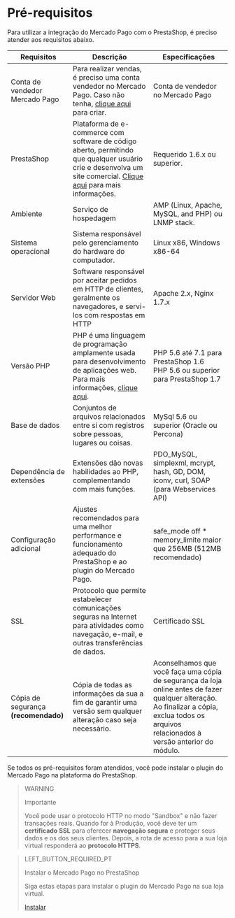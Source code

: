 # Pré-requisitos

Para utilizar a integração do Mercado Pago com o PrestaShop, é preciso atender aos requisitos abaixo. 

| Requisitos | Descrição | Especificações |
|---|---|---|
| Conta de vendedor Mercado Pago | Para realizar vendas, é preciso uma conta vendedor no Mercado Pago. Caso não tenha, [clique aqui](https://www.mercadopago[FAKER][URL][DOMAIN]/hub/registration/landing) para criar.| Conta de vendedor no Mercado Pago |
| PrestaShop | Plataforma de e-commerce com software de código aberto, permitindo que qualquer usuário crie e desenvolva um site comercial. [Clique aqui](https://www.prestashop.com/pt/) para mais informações. | Requerido 1.6.x ou superior. |
| Ambiente | Serviço de hospedagem | AMP (Linux, Apache, MySQL, and PHP) ou LNMP stack. |
| Sistema operacional | Sistema responsável pelo gerenciamento do hardware do computador. | Linux x86, Windows x86-64 |
| Servidor Web | Software responsável por aceitar pedidos em HTTP de clientes, geralmente os navegadores, e servi-los com respostas em HTTP | Apache 2.x, Nginx 1.7.x |
| Versão PHP | PHP é uma linguagem de programação amplamente usada para desenvolvimento de aplicações web. Para mais informações, [clique aqui](https://www.php.net/). | PHP 5.6 até 7.1 para PrestaShop 1.6 <br> PHP 5.6 ou superior para PrestaShop 1.7 |
| Base de dados | Conjuntos de arquivos relacionados entre si com registros sobre pessoas, lugares ou coisas. | MySql 5.6 ou superior (Oracle ou Percona) |
| Dependência de extensões | Extensões dão novas habilidades ao PHP, complementando com mais funções. | PDO_MySQL, simplexml, mcrypt, hash, GD, DOM, iconv, curl, SOAP (para Webservices API) |
| Configuração adicional | Ajustes recomendados para uma melhor performance e funcionamento adequado do PrestaShop e ao plugin do Mercado Pago. | safe_mode off * memory_limite maior que 256MB (512MB recomendado) |
| SSL | Protocolo que permite estabelecer comunicações seguras na Internet para atividades como navegação, e-mail, e outras transferências de dados. | Certificado SSL |
| Cópia de segurança **(recomendado)** | Cópia de todas as informações da sua a fim de garantir uma versão sem qualquer alteração caso seja necessário. | Aconselhamos que você faça uma cópia de segurança da loja online antes de fazer qualquer alteração. Ao finalizar a cópia, exclua todos os arquivos relacionados à versão anterior do módulo. |

Se todos os pré-requisitos foram atendidos, você pode instalar o plugin do Mercado Pago na plataforma do PrestaShop.

> WARNING
>
> Importante
>
> Você pode usar o protocolo HTTP no modo "Sandbox" e não fazer transações reais. Quando for à Produção, você deve ter um **certificado SSL** para oferecer **navegação segura** e proteger seus dados e os dos seus clientes. Depois, a rota de acesso para a sua loja virtual responderá ao **protocolo HTTPS**.

> LEFT_BUTTON_REQUIRED_PT
>
> Instalar o Mercado Pago no PrestaShop
>
> Siga estas etapas para instalar o plugin do Mercado Pago na sua loja virtual.
>
> [Instalar](https://www.mercadopago[FAKER][URL][DOMAIN]/developers/pt/guides/plugins/prestashop/instalation)